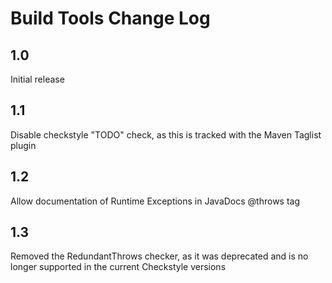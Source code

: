 # Build Tools Change Log

## 1.0

Initial release

## 1.1

Disable checkstyle "TODO" check, as this is tracked with the Maven Taglist plugin

## 1.2

Allow documentation of Runtime Exceptions in JavaDocs @throws tag

## 1.3

Removed the RedundantThrows checker, as it was deprecated and is no longer supported in the current Checkstyle versions
